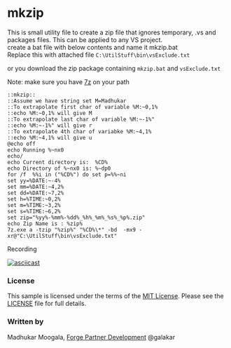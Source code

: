 # mkzip

This is small utility file to create a zip file that ignores temporary, .vs and packages files. This can be applied to any VS project.  
create a bat file with below contents and name it mkzip.bat  
Replace this with attached file `C:\UtilStuff\bin\vsExclude.txt`

or you download the zip package containing `mkzip.bat` and `vsExclude.txt`

Note: make sure you have [7z](https://www.7-zip.org/download.html "7zip") on your path

```batch
::mkzip::
::Assume we have string set M=Madhukar
::To extrapolate first char of variable %M:~0,1%
::echo %M:~0,1% will give M
::To extrapolate last char of variable %M:~-1%"
::echo %M:~-1%" will give r
::To extrapolate 4th char of variabke %M:~4,1%
::echo %M:~4,1% will give u
@echo off
echo Running %~nx0
echo/
echo Current directory is:  %CD%
echo Directory of %~nx0 is: %~dp0
for /f  %%i in ("%CD%") do set p=%%~ni
set yy=%DATE:~-4%
set mm=%DATE:~4,2%
set dd=%DATE:~7,2%
set h=%TIME:~0,2%
set m=%TIME:~3,2%
set s=%TIME:~6,2%
set zip="%yy%-%mm%-%dd%_%h%_%m%_%s%_%p%.zip"
echo Zip Name is : %zip%
7z.exe a -tzip "%zip%" "%CD%\*" -bd  -mx9 -xr@"C:\UtilStuff\bin\vsExclude.txt"
```

Recording 

[![asciicast](https://asciinema.org/a/362143.svg)](https://asciinema.org/a/362143)

### License

This sample is licensed under the terms of the [MIT License](http://opensource.org/licenses/MIT). Please see the [LICENSE](LICENSE) file for full details.

### Written by

Madhukar Moogala, [Forge Partner Development](http://forge.autodesk.com)  @galakar

